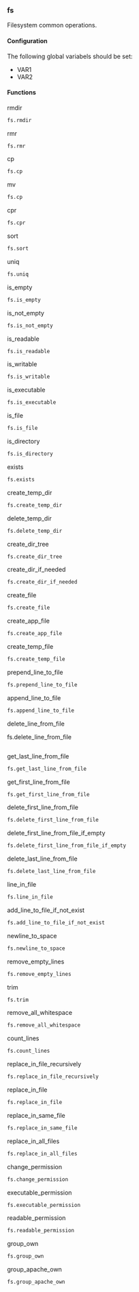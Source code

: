### fs

Filesystem common operations.

#### Configuration

The following global variabels should be set:

* VAR1
* VAR2

#### Functions


rmdir

```bash
fs.rmdir
```

rmr

```bash
fs.rmr
```
cp

```bash
fs.cp
```

mv

```bash
fs.cp
```

cpr

```bash
fs.cpr
```

sort

```bash
fs.sort
```

uniq

```bash
fs.uniq
```

is_empty

```bash
fs.is_empty
```

is_not_empty

```bash
fs.is_not_empty
```

is_readable

```bash
fs.is_readable
```

is_writable

```bash
fs.is_writable
```

is_executable

```bash
fs.is_executable
```

is_file

```bash
fs.is_file
```

is_directory

```bash
fs.is_directory
```

exists

```bash
fs.exists
```

create_temp_dir

```bash
fs.create_temp_dir
```

delete_temp_dir

```bash
fs.delete_temp_dir
```

create_dir_tree

```bash
fs.create_dir_tree
```

create_dir_if_needed

```bash
fs.create_dir_if_needed
```

create_file

```bash
fs.create_file
```

create_app_file

```bash
fs.create_app_file
```

create_temp_file

```bash
fs.create_temp_file
```

prepend_line_to_file

```bash
fs.prepend_line_to_file
```

append_line_to_file

```bash
fs.append_line_to_file
```

delete_line_from_file

fs.delete_line_from_file
```bash
```

get_last_line_from_file

```bash
fs.get_last_line_from_file
```

get_first_line_from_file

```bash
fs.get_first_line_from_file
```

delete_first_line_from_file

```bash
fs.delete_first_line_from_file
```

delete_first_line_from_file_if_empty

```bash
fs.delete_first_line_from_file_if_empty
```

delete_last_line_from_file

```bash
fs.delete_last_line_from_file
```

line_in_file

```bash
fs.line_in_file
```

add_line_to_file_if_not_exist

```bash
fs.add_line_to_file_if_not_exist
```

newline_to_space

```bash
fs.newline_to_space
```

remove_empty_lines

```bash
fs.remove_empty_lines
```

trim

```bash
fs.trim
```

remove_all_whitespace

```bash
fs.remove_all_whitespace
```

count_lines

```bash
fs.count_lines
```

replace_in_file_recursively

```bash
fs.replace_in_file_recursively
```

replace_in_file

```bash
fs.replace_in_file
```

replace_in_same_file

```bash
fs.replace_in_same_file
```

replace_in_all_files

```bash
fs.replace_in_all_files
```

change_permission

```bash
fs.change_permission
```

executable_permission

```bash
fs.executable_permission
```

readable_permission

```bash
fs.readable_permission
```

group_own

```bash
fs.group_own
```

group_apache_own

```bash
fs.group_apache_own
```